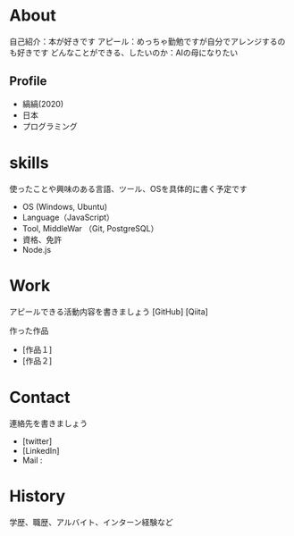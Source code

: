 # About
自己紹介：本が好きです
アピール：めっちゃ勤勉ですが自分でアレンジするのも好きです
どんなことができる、したいのか：AIの母になりたい

## Profile
- 縞縞(2020)
- 日本
- プログラミング

# skills
使ったことや興味のある言語、ツール、OSを具体的に書く予定です
- OS (Windows, Ubuntu)
- Language（JavaScript）
- Tool, MiddleWar （Git, PostgreSQL）
- 資格、免許
- Node.js

# Work
アピールできる活動内容を書きましょう
[GitHub]
[Qiita]

作った作品
 - [作品１]
 - [作品２]

# Contact
連絡先を書きましょう
- [twitter]
- [LinkedIn]
- Mail : 

# History
学歴、職歴、アルバイト、インターン経験など
